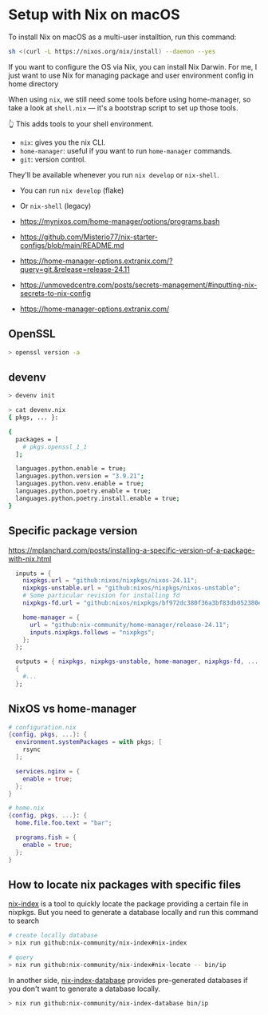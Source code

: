 # Setup with Nix on macOS

To install Nix on macOS as a multi-user installtion, run this command:

```bash
sh <(curl -L https://nixos.org/nix/install) --daemon --yes
```

If you want to configure the OS via Nix, you can install Nix Darwin. For me, I just want to use Nix for managing package and user environment config in home directory

When using `nix`, we still need some tools before using home-manager, so take a look at `shell.nix` — it's a bootstrap script to set up those tools.

👆 This adds tools to your shell environment.

- `nix`: gives you the nix CLI.
- `home-manager`: useful if you want to run `home-manager` commands.
- `git`: version control.

They'll be available whenever you run `nix develop` or `nix-shell`.

- You can run `nix develop` (flake)
- Or `nix-shell` (legacy)

- https://mynixos.com/home-manager/options/programs.bash
- https://github.com/Misterio77/nix-starter-configs/blob/main/README.md
- https://home-manager-options.extranix.com/?query=git.&release=release-24.11
- https://unmovedcentre.com/posts/secrets-management/#inputting-nix-secrets-to-nix-config
- https://home-manager-options.extranix.com/

## OpenSSL

```bash
> openssl version -a
```

## devenv

```bash
> devenv init

> cat devenv.nix
{ pkgs, ... }:

{
  packages = [
    # pkgs.openssl_1_1
  ];

  languages.python.enable = true;
  languages.python.version = "3.9.21";
  languages.python.venv.enable = true;
  languages.python.poetry.enable = true;
  languages.python.poetry.install.enable = true;
}
```

## Specific package version

https://mplanchard.com/posts/installing-a-specific-version-of-a-package-with-nix.html

```nix
  inputs = {
    nixpkgs.url = "github:nixos/nixpkgs/nixos-24.11";
    nixpkgs-unstable.url = "github:nixos/nixpkgs/nixos-unstable";
    # Some particular revision for installing fd
    nixpkgs-fd.url = "github:nixos/nixpkgs/bf972dc380f36a3bf83db052380e55f0eaa7dcb6";

    home-manager = {
      url = "github:nix-community/home-manager/release-24.11";
      inputs.nixpkgs.follows = "nixpkgs";
    };
  };

```

```nix
  outputs = { nixpkgs, nixpkgs-unstable, home-manager, nixpkgs-fd, ... }:
  {
    #...
  };
```

## NixOS vs home-manager

```nix
# configuration.nix
{config, pkgs, ...}: {
  environment.systemPackages = with pkgs; [
    rsync
  ];

  services.nginx = {
    enable = true;
  };
}
```

```nix
# home.nix
{config, pkgs, ...}: {
  home.file.foo.text = "bar";

  programs.fish = {
    enable = true;
  };
}
```

##  How to locate nix packages with specific files

[nix-index](https://github.com/nix-community/nix-index) is a tool to quickly locate the package providing a certain file in nixpkgs. But you need to generate a database locally and run this command to search

```bash
# create locally database
> nix run github:nix-community/nix-index#nix-index

# query
> nix run github:nix-community/nix-index#nix-locate -- bin/ip
```

In another side, [nix-index-database](https://github.com/nix-community/nix-index-database) provides pre-generated databases if you don't want to generate a database locally.


```bash
> nix run github:nix-community/nix-index-database bin/ip
```
